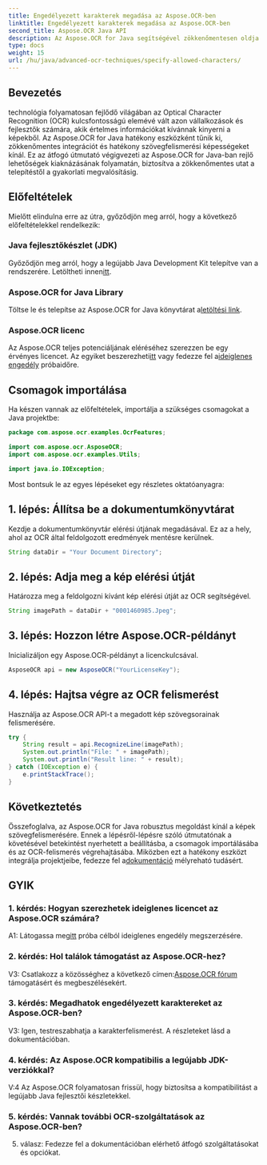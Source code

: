 ```yaml
---
title: Engedélyezett karakterek megadása az Aspose.OCR-ben
linktitle: Engedélyezett karakterek megadása az Aspose.OCR-ben
second_title: Aspose.OCR Java API
description: Az Aspose.OCR for Java segítségével zökkenőmentesen oldja fel a szövegkivonást a képekből. Kövesse lépésenkénti útmutatónkat a hatékony integráció érdekében.
type: docs
weight: 15
url: /hu/java/advanced-ocr-techniques/specify-allowed-characters/
---
```

## Bevezetés

technológia folyamatosan fejlődő világában az Optical Character Recognition (OCR) kulcsfontosságú elemévé vált azon vállalkozások és fejlesztők számára, akik értelmes információkat kívánnak kinyerni a képekből. Az Aspose.OCR for Java hatékony eszközként tűnik ki, zökkenőmentes integrációt és hatékony szövegfelismerési képességeket kínál. Ez az átfogó útmutató végigvezeti az Aspose.OCR for Java-ban rejlő lehetőségek kiaknázásának folyamatán, biztosítva a zökkenőmentes utat a telepítéstől a gyakorlati megvalósításig.

## Előfeltételek

Mielőtt elindulna erre az útra, győződjön meg arról, hogy a következő előfeltételekkel rendelkezik:

### Java fejlesztőkészlet (JDK)

 Győződjön meg arról, hogy a legújabb Java Development Kit telepítve van a rendszerére. Letöltheti innen[itt](https://www.oracle.com/java/technologies/javase-downloads.html).

### Aspose.OCR for Java Library

 Töltse le és telepítse az Aspose.OCR for Java könyvtárat a[letöltési link](https://releases.aspose.com/ocr/java/).

### Aspose.OCR licenc

 Az Aspose.OCR teljes potenciáljának eléréséhez szerezzen be egy érvényes licencet. Az egyiket beszerezheti[itt](https://purchase.aspose.com/buy) vagy fedezze fel a[ideiglenes engedély](https://purchase.aspose.com/temporary-license/) próbaidőre.

## Csomagok importálása

Ha készen vannak az előfeltételek, importálja a szükséges csomagokat a Java projektbe:

```java
package com.aspose.ocr.examples.OcrFeatures;

import com.aspose.ocr.AsposeOCR;
import com.aspose.ocr.examples.Utils;

import java.io.IOException;
```

Most bontsuk le az egyes lépéseket egy részletes oktatóanyagra:

## 1. lépés: Állítsa be a dokumentumkönyvtárat

Kezdje a dokumentumkönyvtár elérési útjának megadásával. Ez az a hely, ahol az OCR által feldolgozott eredmények mentésre kerülnek.

```java
String dataDir = "Your Document Directory";
```

## 2. lépés: Adja meg a kép elérési útját

Határozza meg a feldolgozni kívánt kép elérési útját az OCR segítségével.

```java
String imagePath = dataDir + "0001460985.Jpeg";
```

## 3. lépés: Hozzon létre Aspose.OCR-példányt

Inicializáljon egy Aspose.OCR-példányt a licenckulcsával.

```java
AsposeOCR api = new AsposeOCR("YourLicenseKey");
```

## 4. lépés: Hajtsa végre az OCR felismerést

Használja az Aspose.OCR API-t a megadott kép szövegsorainak felismerésére.

```java
try {
    String result = api.RecognizeLine(imagePath);
    System.out.println("File: " + imagePath);
    System.out.println("Result line: " + result);
} catch (IOException e) {
    e.printStackTrace();
}
```

## Következtetés

 Összefoglalva, az Aspose.OCR for Java robusztus megoldást kínál a képek szövegfelismerésére. Ennek a lépésről-lépésre szóló útmutatónak a követésével betekintést nyerhetett a beállításba, a csomagok importálásába és az OCR-felismerés végrehajtásába. Miközben ezt a hatékony eszközt integrálja projektjeibe, fedezze fel a[dokumentáció](https://reference.aspose.com/ocr/java/) mélyreható tudásért.

## GYIK

### 1. kérdés: Hogyan szerezhetek ideiglenes licencet az Aspose.OCR számára?

 A1: Látogassa meg[itt](https://purchase.aspose.com/temporary-license/) próba célból ideiglenes engedély megszerzésére.

### 2. kérdés: Hol találok támogatást az Aspose.OCR-hez?

 V3: Csatlakozz a közösséghez a következő címen:[Aspose.OCR fórum](https://forum.aspose.com/c/ocr/16) támogatásért és megbeszélésekért.

### 3. kérdés: Megadhatok engedélyezett karaktereket az Aspose.OCR-ben?

V3: Igen, testreszabhatja a karakterfelismerést. A részleteket lásd a dokumentációban.

### 4. kérdés: Az Aspose.OCR kompatibilis a legújabb JDK-verziókkal?

V:4 Az Aspose.OCR folyamatosan frissül, hogy biztosítsa a kompatibilitást a legújabb Java fejlesztői készletekkel.

### 5. kérdés: Vannak további OCR-szolgáltatások az Aspose.OCR-ben?

5. válasz: Fedezze fel a dokumentációban elérhető átfogó szolgáltatásokat és opciókat.
